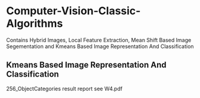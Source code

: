 # Computer-Vision-Classic-Algorithms
Contains Hybrid Images, Local Feature Extraction, Mean Shift Based Image Segementation and Kmeans Based Image Representation And Classification

## Kmeans Based Image Representation And Classification
256_ObjectCategories
result report see W4.pdf
